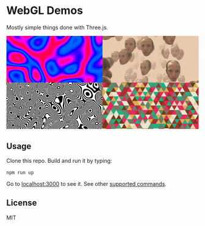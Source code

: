 # WebGL Demos

Mostly simple things done with Three.js.

![WebGL demos](screenshot.jpg)

## Usage

Clone this repo. Build and run it by typing:

    npm run up

Go to [localhost:3000](http://localhost:3000) to see it. See other [supported
commands][sc].

## License

MIT

[sc]: https://github.com/paul-nechifor/intercessor#supported-commands
